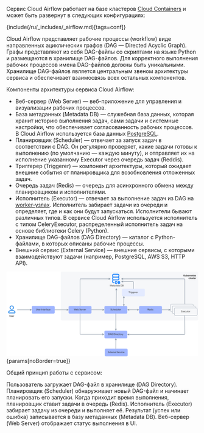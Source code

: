 Сервис Cloud Airflow работает на базе кластеров [Cloud Containers](/ru/kubernetes) и может быть развернут в следующих конфигурациях:

{include(/ru/_includes/_airflow.md)[tags=conf]}

Cloud Airflow представляет рабочие процессы (workflow) виде направленных ациклических графов (DAG — Directed Acyclic Graph). Графы представляют из себя DAG-файлы со скриптами на языке Python и размещаются в хранилище DAG-файлов. Для корректного выполнения рабочих процессов имена DAG-файлов должны быть уникальными. Хранилище DAG-файлов является центральным звеном архитектуры сервиса и обеспечивает взаимосвязь всех остальных компонентов.

Компоненты архитектуры сервиса Cloud Airflow:

- Веб-сервер (Web Server) — веб-приложение для управления и визуализации рабочих процессов.
- База метаданных (Metadata DB) — служебная база данных, которая хранит историю выполнения задач, сами задачи и системные настройки, что обеспечивает согласованность рабочих процессов. В Cloud Airflow используется база данных [PostgreSQL](/ru/dbs/dbaas/how-to-guides/tls-connect).
- Планировщик (Scheduler) — отвечает за запуск задач в соответствии с DAG. Он регулярно проверяет, какие задачи готовы к выполнению (по умолчанию — каждую минуту), и отправляет их на исполнение указанному Executor через очередь задач (Reddis).
- Триггерер (Triggerer) — компонент архитектуры, который ожидает внешние события от планировщика для возобновления отложенных задач.
- Очередь задач (Redis) — очередь для асинхронного обмена между планировщиком и исполнителями.
- Исполнитель (Executor) — отвечает за выполнение задач из DAG на [worker-узлах](/ru/kubernetes/k8s/concepts/architecture#topologii_klastera). Исполнитель забирает задачи из очереди и определяет, где и как они будут запускаться. Исполнители бывают различных типов. В сервисе Cloud Airflow используется исполнитель с типом  CeleryExecutor, распределенный исполнитель задач на основе библиотеки Celery (Python).
- Хранилище DAG-файлов (DAG Directory) — каталог с Python-файлами, в которых описаны рабочие процессы.
- Внешний сервис (External Service) — внешние сервисы, с которыми взаимодействуют задачи (например, PostgreSQL, AWS S3, HTTP API).

![Airflow architecture](assets/AirFlow.png){params[noBorder=true]}

Общий принцип работы с сервисом:

Пользователь загружает DAG-файл в хранилище (DAG Directory). Планировщик (Scheduler) обнаруживает новый DAG-файл и начинает планировать его запуски. Когда приходит время выполнения, планировщик ставит задачи в очередь (Redis). Исполнитель (Executor) забирает задачу из очереди и выполняет её. Результат (успех или ошибка) записывается в базу метаданных (Metadata DB). Веб-сервер (Web Server) отображает статус выполнения в UI.
